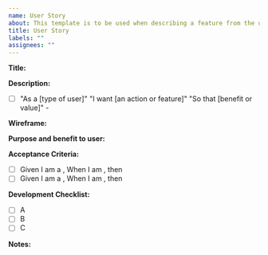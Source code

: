 ```yaml
---
name: User Story
about: This template is to be used when describing a feature from the user's perspective
title: User Story
labels: ""
assignees: ""
---
```


**Title:**

**Description:**

- [ ] "As a [type of user]" "I want [an action or feature]" "So that [benefit or value]" -

**Wireframe:** <link>

**Purpose and benefit to user:**

**Acceptance Criteria:**

- [ ] Given I am a <role>, When I am <doing something>, then <this happens>
- [ ] Given I am a <role>, When I am <doing something>, then <this happens>

**Development Checklist:**

- [ ] A
- [ ] B
- [ ] C

**Notes:**
